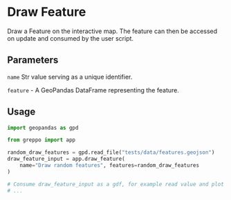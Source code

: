 # Draw Feature
Draw a Feature on the interactive map. The feature can then be accessed on update and consumed by the user script.

## Parameters
`name` Str value serving as a unique identifier.

`feature` - A GeoPandas DataFrame representing the feature.

## Usage
```python
import geopandas as gpd

from greppo import app

random_draw_features = gpd.read_file("tests/data/features.geojson")
draw_feature_input = app.draw_feature(
    name="Draw random features", features=random_draw_features
)

# Consume draw_feature_input as a gdf, for example read value and plot a Chart.
# ...
```
